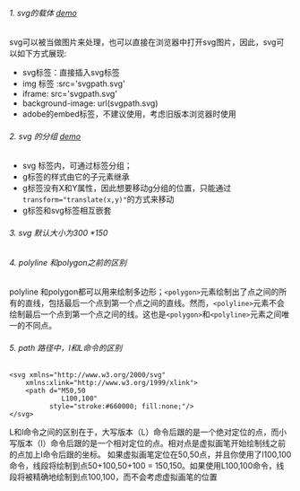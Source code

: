 ###### 1. svg的载体 [demo](./code/demo1.html)
svg可以被当做图片来处理，也可以直接在浏览器中打开svg图片，因此，svg可以如下方式展现:

 - svg标签：直接插入svg标签
 - img 标签 :src='svgpath.svg'
 - iframe: src='svgpath.svg'
 - background-image: url(svgpath.svg)
 - adobe的embed标签，不建议使用，考虑旧版本浏览器时使用

###### 2. svg 的分组 [demo](demo2.html)

- svg 标签内，可通过<g>标签分组；
- g标签的样式由它的子元素继承
- g标签没有X和Y属性，因此想要移动g分组的位置，只能通过`transform="translate(x,y)"`的方式来移动
- g标签和svg标签相互嵌套

###### 3. svg 默认大小为300 *150

###### 4. polyline 和polygon之前的区别
polyline 和polygon都可以用来绘制多边形；`<polygon>`元素绘制出了点之间的所有的直线，包括最后一个点到第一个点之间的直线。然而，`<polyline>`元素不会绘制最后一个点到第一个点之间的线。这也是`<polygon>`和`<polyline>`元素之间唯一的不同点。

###### 5. path 路径中，l和L命令的区别
```
<svg xmlns="http://www.w3.org/2000/svg"
    xmlns:xlink="http://www.w3.org/1999/xlink">
    <path d="M50,50
             L100,100"
          style="stroke:#660000; fill:none;"/>
</svg>
```

L和l命令之间的区别在于，大写版本（L）命令后跟的是一个绝对定位的点，而小写版本（l）命令后跟的是一个相对定位的点。相对点是虚拟画笔开始绘制线之前的点加上l命令后跟的坐标。
如果虚拟画笔定位在50,50点，并且你使用了l100,100命令，线段将绘制到点50+100,50+100 = 150,150。如果使用L100,100命令，线段将被精确地绘制到点100,100，而不会考虑虚拟画笔的位置